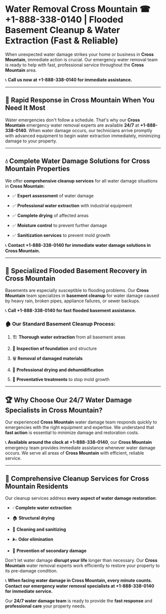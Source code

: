 # Water Removal Cross Mountain ☎ +1-888-338-0140 | Flooded Basement Cleanup & Water Extraction (Fast & Reliable)

When unexpected water damage strikes your home or business in **Cross Mountain**, immediate action is crucial. Our emergency water removal team is ready to help with fast, professional service throughout the **Cross Mountain** area. 

📞 **Call us now at +1-888-338-0140 for immediate assistance.**
---
## 🚀 Rapid Response in Cross Mountain When You Need It Most
Water emergencies don't follow a schedule. That's why our **Cross Mountain** emergency water removal experts are available **24/7** at **+1-888-338-0140**. When water damage occurs, our technicians arrive promptly with advanced equipment to begin water extraction immediately, minimizing damage to your property.
---
## 💧 Complete Water Damage Solutions for Cross Mountain Properties
We offer **comprehensive cleanup services** for all water damage situations in **Cross Mountain**:
- ✅ **Expert assessment** of water damage  
- ✅ **Professional water extraction** with industrial equipment  
- ✅ **Complete drying** of affected areas  
- ✅ **Moisture control** to prevent further damage  
- ✅ **Sanitization services** to prevent mold growth  
📞 **Contact +1-888-338-0140 for immediate water damage solutions in Cross Mountain.**
---
## 🌊 Specialized Flooded Basement Recovery in Cross Mountain
Basements are especially susceptible to flooding problems. Our **Cross Mountain** team specializes in **basement cleanup** for water damage caused by heavy rain, broken pipes, appliance failures, or sewer backups. 
📞 **Call +1-888-338-0140 for fast flooded basement assistance.**
### 🏚️ Our Standard Basement Cleanup Process:
1. 🏗️ **Thorough water extraction** from all basement areas  
2. 🔎 **Inspection of foundation** and structure  
3. 🗑️ **Removal of damaged materials**  
4. 💨 **Professional drying and dehumidification**  
5. 🚫 **Preventative treatments** to stop mold growth  
---
## 🏆 Why Choose Our 24/7 Water Damage Specialists in Cross Mountain?
Our experienced **Cross Mountain** water damage team responds quickly to emergencies with the right equipment and expertise. We understand that **fast action** is essential to minimize damage and restoration costs.
📞 **Available around the clock at +1-888-338-0140**, our **Cross Mountain** emergency team provides immediate assistance whenever water damage occurs. We serve all areas of **Cross Mountain** with efficient, reliable service.
---
## 🧹 Comprehensive Cleanup Services for Cross Mountain Residents
Our cleanup services address **every aspect of water damage restoration**:
- 💧 **Complete water extraction**  
- 🏠 **Structural drying**  
- 🧼 **Cleaning and sanitizing**  
- 🌬️ **Odor elimination**  
- 🚫 **Prevention of secondary damage**  
Don't let water damage **disrupt your life** longer than necessary. Our **Cross Mountain** water removal experts work efficiently to restore your property to its pre-damage condition.
📞 **When facing water damage in Cross Mountain, every minute counts. Contact our emergency water removal specialists at +1-888-338-0140 for immediate service.**
Our **24/7 water damage team** is ready to provide the **fast response** and **professional care** your property needs.
